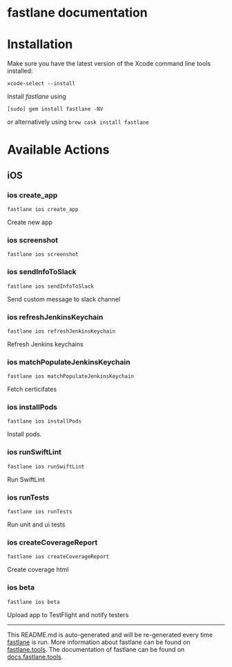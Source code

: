 fastlane documentation
================
# Installation

Make sure you have the latest version of the Xcode command line tools installed:

```
xcode-select --install
```

Install _fastlane_ using
```
[sudo] gem install fastlane -NV
```
or alternatively using `brew cask install fastlane`

# Available Actions
## iOS
### ios create_app
```
fastlane ios create_app
```
Create new app
### ios screenshot
```
fastlane ios screenshot
```

### ios sendInfoToSlack
```
fastlane ios sendInfoToSlack
```
Send custom message to slack channel
### ios refreshJenkinsKeychain
```
fastlane ios refreshJenkinsKeychain
```
Refresh Jenkins keychains
### ios matchPopulateJenkinsKeychain
```
fastlane ios matchPopulateJenkinsKeychain
```
Fetch certicifates
### ios installPods
```
fastlane ios installPods
```
Install pods.
### ios runSwiftLint
```
fastlane ios runSwiftLint
```
Run SwiftLint
### ios runTests
```
fastlane ios runTests
```
Run unit and ui tests
### ios createCoverageReport
```
fastlane ios createCoverageReport
```
Create coverage html
### ios beta
```
fastlane ios beta
```
Upload app to TestFlight and notify testers

----

This README.md is auto-generated and will be re-generated every time [fastlane](https://fastlane.tools) is run.
More information about fastlane can be found on [fastlane.tools](https://fastlane.tools).
The documentation of fastlane can be found on [docs.fastlane.tools](https://docs.fastlane.tools).

